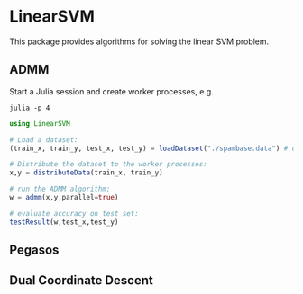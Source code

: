# LinearSVM

This package provides algorithms for solving the linear SVM problem.

## ADMM

Start a Julia session and create worker processes, e.g.

```
julia -p 4
```

```julia
using LinearSVM

# Load a dataset:
(train_x, train_y, test_x, test_y) = loadDataset("./spambase.data") # or whatever dataset you are using

# Distribute the dataset to the worker processes:
x,y = distributeData(train_x, train_y)

# run the ADMM algorithm:
w = admm(x,y,parallel=true)

# evaluate accuracy on test set:
testResult(w,test_x,test_y)
```

## Pegasos

## Dual Coordinate Descent

